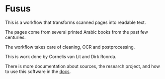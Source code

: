 # Fusus

This is a workflow that transforms scanned pages into readable text.

The pages come from several printed Arabic books from the past few centuries.

The workflow takes care of cleaning, OCR and postprocessing.

This is work done by Cornelis van Lit and Dirk Roorda.

There is more documentation about sources, the research project, and how to use
this software in the
[docs](https://among.github.io/fusus/).

